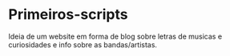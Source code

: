 # Primeiros-scripts

Ideia de um website em forma de blog sobre letras de musicas e curiosidades e info sobre as bandas/artistas.
